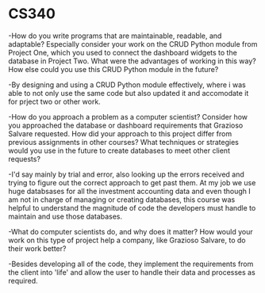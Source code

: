 # CS340

-How do you write programs that are maintainable, readable, and adaptable? Especially consider your work on the CRUD Python module from Project One, which you used to connect the dashboard widgets to the database in 
 Project Two. What were the advantages of working in this way? How else could you use this CRUD Python module in the future?
  
  -By designing and using a CRUD Python module effectively, where i was able to not only use the same code but also updated it and accomodate it for prject two or other work.
 
-How do you approach a problem as a computer scientist? Consider how you approached the database or dashboard requirements that Grazioso Salvare requested. How did your approach to this project differ from previous 
 assignments in other courses? What techniques or strategies would you use in the future to create databases to meet other client requests?

 -I'd say mainly by trial and error, also looking up the errors received and trying to figure out the correct approach to get past them. At my job we use huge databsases for all the investment accounting data and    even though I am not in charge of managing or creating databases, this course was helpful to understand the magnitude of code the developers must handle to maintain and use those databases. 

-What do computer scientists do, and why does it matter? How would your work on this type of project help a company, like Grazioso Salvare, to do their work better?

 -Besides developing all of the code, they implement the requirements from the client into 'life' and allow the user to handle their data and processes as required.
